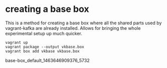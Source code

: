 # creating a base box

This is a method for creating a base box where all the shared parts
used by vagrant-kafka are already installed.  Allows for bringing the
whole experimental setup up much quicker.

    vagrant up
    vagrant package --output vkbase.box
    vagrant box add vkbase vkbase.box

base-box_default_1463646909376_5732